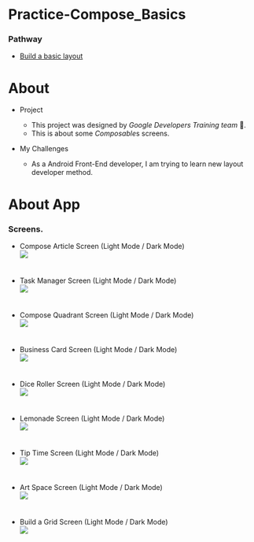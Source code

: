 # Practice-Compose_Basics

### Pathway

- <a href="https://developer.android.com/courses/android-basics-compose/course" target="_blank">
  Build a basic layout</a>

# About

- Project
    - This project was designed by <em>Google Developers Training team</em> 🤙.
    - This is about some <em>Composable</em>s screens.

- My Challenges
    - As a Android Front-End developer, I am trying to learn new layout developer method.

# About App

### Screens.

- Compose Article Screen (Light Mode / Dark Mode)<br/>
  <img src="https://raw.githubusercontent.com/AsonCS/Practice-Compose_Basics/master/images/image_compose_article_app.png"><br/><br/><br/>
- Task Manager Screen (Light Mode / Dark Mode)<br/>
  <img src="https://raw.githubusercontent.com/AsonCS/Practice-Compose_Basics/master/images/image_task_manager_app.png"><br/><br/><br/>
- Compose Quadrant Screen (Light Mode / Dark Mode)<br/>
  <img src="https://raw.githubusercontent.com/AsonCS/Practice-Compose_Basics/master/images/image_compose_quadrant_app.png"><br/><br/><br/>
- Business Card Screen (Light Mode / Dark Mode)<br/>
  <img src="https://raw.githubusercontent.com/AsonCS/Practice-Compose_Basics/master/images/image_business_card_app.png"><br/><br/><br/>
- Dice Roller Screen (Light Mode / Dark Mode)<br/>
  <img src="https://raw.githubusercontent.com/AsonCS/Practice-Compose_Basics/master/images/image_dice_roller_app.png"><br/><br/><br/>
- Lemonade Screen (Light Mode / Dark Mode)<br/>
  <img src="https://raw.githubusercontent.com/AsonCS/Practice-Compose_Basics/master/images/image_lemonade_app.png"><br/><br/><br/>
- Tip Time Screen (Light Mode / Dark Mode)<br/>
  <img src="https://raw.githubusercontent.com/AsonCS/Practice-Compose_Basics/master/images/image_tip_time_app.png"><br/><br/><br/>
- Art Space Screen (Light Mode / Dark Mode)<br/>
  <img src="https://raw.githubusercontent.com/AsonCS/Practice-Compose_Basics/master/images/image_art_space_app.png"><br/><br/><br/>
- Build a Grid Screen (Light Mode / Dark Mode)<br/>
  <img src="https://raw.githubusercontent.com/AsonCS/Practice-Compose_Basics/master/images/image_build_1_grid_app.png"><br/><br/><br/>
